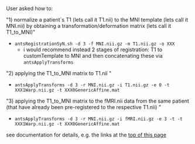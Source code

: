 User asked how to:

"1) normalize a patient´s T1 (lets call it T1.nii) to the MNI template (lets call it MNI.nii) by obtaining a transformation/deformation matrix (lets call it T1_to_MNI)"

* `antsRegistrationSyN.sh -d 3 -f MNI.nii.gz -m T1.nii.gz -o XXX `
    * i would recommend instead 2 stages of registration: T1 to customTemplate to MNI and then concatenating these via `antsApplyTransforms`

"2) applying the T1_to_MNI matrix to T1.nii "

*  `antsApplyTransforms -d 3 -r MNI.nii.gz -i T1.nii.gz -e 0 -t XXX1Warp.nii.gz -t XXX0GenericAffine.mat ` 

"3) applying the T1_to_MNI matrix to the fMRI.nii data from the same patient (that have already been pre-registered to the respective T1.nii) "

*  `antsApplyTransforms -d 3 -r MNI.nii.gz -i fMRI.nii.gz -e 3 -t -t XXX1Warp.nii.gz -t XXX0GenericAffine.mat `   

see documentation for details, e.g. the links at the [top of this page](http://stnava.github.io/ANTs/)
